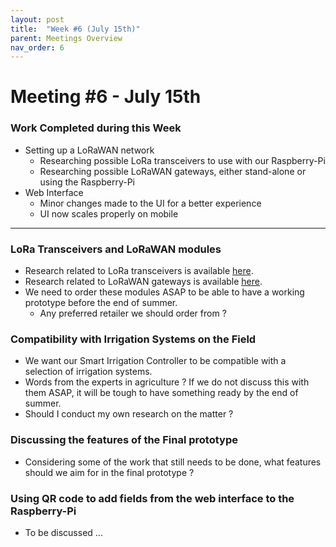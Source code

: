 ```yaml
---
layout: post
title:  "Week #6 (July 15th)"
parent: Meetings Overview
nav_order: 6
---
```


# Meeting #6 - July 15th

### Work Completed during this Week

- Setting up a LoRaWAN network
  - Researching possible LoRa transceivers to use with our Raspberry-Pi
  - Researching possible LoRaWAN gateways, either stand-alone or using the Raspberry-Pi
- Web Interface
  - Minor changes made to the UI for a better experience
  - UI now scales properly on mobile

---

### LoRa Transceivers and LoRaWAN modules

- Research related to LoRa transceivers is available [here](https://hsandid.github.io/SmartIrrigationSystem/docs/Smart-Irrigation-Controller/Raspberry-Pi-LoRa-LoRaWAN/LoRa-Transceivers/).
- Research related to LoRaWAN gateways is available [here](https://hsandid.github.io/SmartIrrigationSystem/docs/Smart-Irrigation-Controller/Raspberry-Pi-LoRa-LoRaWAN/LoRaWAN-Gateways/).
- We need to order these modules ASAP to be able to have a working prototype before the end of summer.
  - Any preferred retailer we should order from ?

### Compatibility with Irrigation Systems on the Field

- We want our Smart Irrigation Controller to be compatible with a selection of irrigation systems.
- Words from the experts in agriculture ? If we do not discuss this with them ASAP, it will be tough to have something ready by the end of summer.
- Should I conduct my own research on the matter ?

### Discussing the features of the Final prototype

- Considering some of the work that still needs to be done, what features should we aim for in the final prototype ?

### Using QR code to add fields from the web interface to the Raspberry-Pi

- To be discussed ...